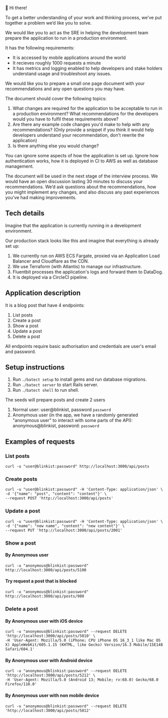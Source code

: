 👋 Hi there!

To get a better understanding of your work and thinking process, we’ve put together a problem we’d like you to solve.

We would like you to act as the SRE in helping the development team prepare the application to run in a production environment.

It has the following requirements:
- It is accessed by mobile applications around the world
- It recieves roughly 1000 requests a minute
- It has metrics and logging enabled to help developers and stake holders understand usage and troubleshoot any issues.


We would like you to prepare a small one page document with your recommendations and any open questions you may have.

The document should cover the following topics:

1. What changes are required for the application to be acceptable to run in a production environment? What recommendations for the developers would you have to fulfil these requirements above?
2. Are there any example code changes you'd make to help with any recommendations? (Only provide a snippet if you think it would help developers understand your recommendation, don't rewrite the application)
3. Is there anything else you would change?

You can ignore some aspects of how the application is set up. Ignore how authentication works, how it is deployed in CI to AWS as well as database management.

The document will be used in the next stage of the interview process. We would have an open discussion lasting 30 minutes to discuss your recommendations. We’d ask questions about the recommendations, how you might implement any changes, and also discuss any past experiences you’ve had making improvements.

## Tech details

Imagine that the application is currently running in a development environment.

Our production stack looks like this and imagine that everything is already set up:

1. We currently run on AWS ECS Fargate, proxied via an Application Load Balancer and Cloudflare as the CDN. 
2. We use Terraform (with Atlantis) to manage our infrastructure.
3. Fluentbit processes the application's logs and forward them to DataDog.
4. It is deployed via a CircleCI pipeline.

## Application description

It is a blog post that have 4 endpoints:

1. List posts
2. Create a post
3. Show a post
4. Update a post
5. Delete a post

All endpoints require basic authorisation and credentials are user's email and password.

## Setup instructions

1. Run `./batect setup` to install gems and run database migrations.
2. Run `./batect server` to start Rails server.
3. Run `./batect shell` to run shell.

The seeds will prepare posts and create 2 users

1. Normal user: user@blinkist, password `password`
2. Anonymous user (in the app, we have a randomly generated "anonymous user" to interact with some parts of the API): anonymous@blinkist, password: `password`

## Examples of requests

### List posts
```
curl -u "user@blinkist:password" http://localhost:3000/api/posts
```

### Create posts
```
curl -u "user@blinkist:password" -H 'Content-Type: application/json' \
-d '{"name": "post", "content": "content"}' \
--request POST 'http://localhost:3000/api/posts'
```

### Update a post

```
curl -u "user@blinkist:password" -H 'Content-Type: application/json' \
-d '{"name": "new name", "content": "new content"}' \
--request PUT 'http://localhost:3000/api/posts/2001'
```

### Show a post

#### By Anonymous user

```
curl -u "anonymous@blinkist:password" http://localhost:3000/api/posts/5100
```

#### Try request a post that is blocked

```
curl -u "anonymous@blinkist:password" http://localhost:3000/api/posts/900
```

### Delete a post

#### By Anonymous user with iOS device

```
curl -u "anonymous@blinkist:password" --request DELETE 'http://localhost:3000/api/posts/5010' \
-H 'User-Agent: Mozilla/5.0 (iPhone; CPU iPhone OS 16_3_1 like Mac OS X) AppleWebKit/605.1.15 (KHTML, like Gecko) Version/16.3 Mobile/15E148 Safari/604.1'
```

#### By Anonymous user with Android device

```
curl -u "anonymous@blinkist:password" --request DELETE 'http://localhost:3000/api/posts/5212' \
-H 'User-Agent: Mozilla/5.0 (Android 13; Mobile; rv:68.0) Gecko/68.0 Firefox/110.0'
```

#### By Anonymous user with non mobile device

```
curl -u "anonymous@blinkist:password" --request DELETE 'http://localhost:3000/api/posts/5012'
```
